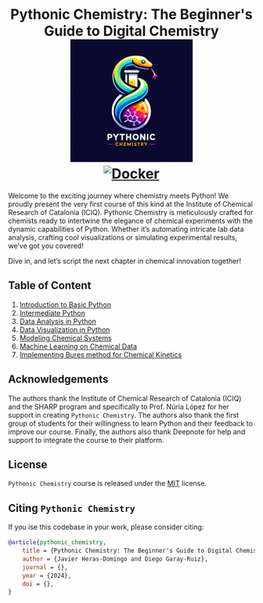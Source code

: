 <div align="center">

<h1 align="center">Pythonic Chemistry: The Beginner's Guide to Digital Chemistry<br/>
<img src="images/logo.png" width="250", height="250"/><br/>
<a href="https://hub.docker.com/r/jherasdo/pythonic-chemistry"><img alt="Docker" src="https://img.shields.io/badge/Docker-2CA5E0?style=for-the-badge&logo=docker&logoColor=white"></a>
</h1>

</div>

Welcome to the exciting journey where chemistry meets Python! We proudly present the very first course of this kind at the Institute of Chemical Research of Catalonia (ICIQ). 
Pythonic Chemistry is meticulously crafted for chemists ready to intertwine the elegance of chemical experiments with the dynamic capabilities of Python. 
Whether it’s automating intricate lab data analysis, crafting cool visualizations or simulating experimental results, we’ve got you covered!

Dive in, and let’s script the next chapter in chemical innovation together!

## Table of Content

1. [Introduction to Basic Python](https://github.com/jherasdo/pythonic-chemistry/tree/main/pythonic-chemistry/01-basic-python)
2. [Intermediate Python](https://github.com/jherasdo/pythonic-chemistry/tree/main/pythonic-chemistry/02-intermediate-python)
3. [Data Analysis in Python](https://github.com/jherasdo/pythonic-chemistry/tree/main/pythonic-chemistry/03-data-analysis)
4. [Data Visualization in Python](https://github.com/jherasdo/pythonic-chemistry/tree/main/pythonic-chemistry/04-data-visualization)
5. [Modeling Chemical Systems](https://github.com/jherasdo/pythonic-chemistry/tree/main/pythonic-chemistry/05-modeling-chem-systems)
6. [Machine Learning on Chemical Data](https://github.com/jherasdo/pythonic-chemistry/tree/main/pythonic-chemistry/06-machine-learning)
7. [Implementing Bures method for Chemical Kinetics](https://github.com/jherasdo/pythonic-chemistry/tree/main/pythonic-chemistry/07-bures-chemical-kinetics)


## Acknowledgements
The authors thank the Institute of Chemical Research of Catalonia (ICIQ) and the SHARP program and specifically to Prof. Núria López for her support in creating `Pythonic Chemistry`. 
The authors also thank the first group of students for their willingness to learn Python and their feedback to improve our course. 
Finally, the authors also thank Deepnote for help and support to integrate the course to their platform.

## License
`Pythonic Chemistry` course is released under the [MIT](https://github.com/jherasdo/pythonic-chemistry/blob/main/LICENSE) license.

## Citing `Pythonic Chemistry`

If you ise this codebase in your work, please consider citing:

```bibtex
@article{pythonic_chemistry,
    title = {Pythonic Chemistry: The Beginner's Guide to Digital Chemistry},
    author = {Javier Heras-Domingo and Diego Garay-Ruiz},
    journal = {},
    year = {2024},
    doi = {},
}
```

